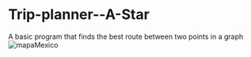 # Trip-planner--A-Star
A basic program that finds the best route between two points in a graph
![mapaMexico](mapaMexico.jpg)
